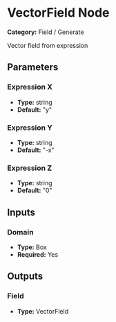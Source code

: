 
# VectorField Node

**Category:** Field / Generate

Vector field from expression

## Parameters


### Expression X
- **Type:** string
- **Default:** "y"





### Expression Y
- **Type:** string
- **Default:** "-x"





### Expression Z
- **Type:** string
- **Default:** "0"





## Inputs


### Domain
- **Type:** Box
- **Required:** Yes



## Outputs


### Field
- **Type:** VectorField




